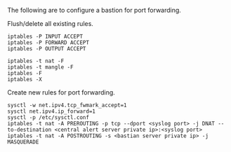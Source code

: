 
The following are to configure a bastion for port forwarding.   

Flush/delete all existing rules. 
```
iptables -P INPUT ACCEPT
iptables -P FORWARD ACCEPT
iptables -P OUTPUT ACCEPT

iptables -t nat -F
iptables -t mangle -F
iptables -F
iptables -X
```

Create new rules for port forwarding.
```
sysctl -w net.ipv4.tcp_fwmark_accept=1
sysctl net.ipv4.ip_forward=1
sysctl -p /etc/sysctl.conf 
iptables -t nat -A PREROUTING -p tcp --dport <syslog port> -j DNAT --to-destination <central alert server private ip>:<syslog port>
iptables -t nat -A POSTROUTING -s <bastian server private ip> -j MASQUERADE
```
